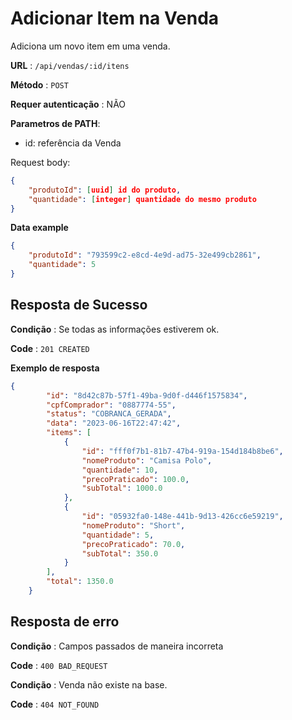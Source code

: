 # Adicionar Item na Venda

Adiciona um novo item em uma venda.

**URL** : `/api/vendas/:id/itens`

**Método** : `POST`

**Requer autenticação** : NÃO

**Parametros de PATH**: 
* id: referência da Venda

Request body:

```json
{
    "produtoId": [uuid] id do produto,
    "quantidade": [integer] quantidade do mesmo produto
}
```

**Data example**

```json
{
    "produtoId": "793599c2-e8cd-4e9d-ad75-32e499cb2861",
    "quantidade": 5
}
```

## Resposta de Sucesso

**Condição** : Se todas as informações estiverem ok.

**Code** : `201 CREATED`

**Exemplo de resposta**

```json
{
        "id": "8d42c87b-57f1-49ba-9d0f-d446f1575834",
        "cpfComprador": "0887774-55",
        "status": "COBRANCA_GERADA",
        "data": "2023-06-16T22:47:42",
        "items": [
            {
                "id": "fff0f7b1-81b7-47b4-919a-154d184b8be6",
                "nomeProduto": "Camisa Polo",
                "quantidade": 10,
                "precoPraticado": 100.0,
                "subTotal": 1000.0
            },
            {
                "id": "05932fa0-148e-441b-9d13-426cc6e59219",
                "nomeProduto": "Short",
                "quantidade": 5,
                "precoPraticado": 70.0,
                "subTotal": 350.0
            }
        ],
        "total": 1350.0
    }
```
## Resposta de erro

**Condição** : Campos passados de maneira incorreta

**Code** : `400 BAD_REQUEST`


**Condição** : Venda não existe na base.

**Code** : `404 NOT_FOUND`